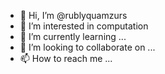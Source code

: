 - 👋 Hi, I’m @rublyquamzurs
- 👀 I’m interested in computation
- 🌱 I’m currently learning ...
- 💞️ I’m looking to collaborate on ...
- 📫 How to reach me ...

<!---
rublyquamzurs/rublyquamzurs is a ✨ special ✨ repository because its `README.md` (this file) appears on your GitHub profile.
You can click the Preview link to take a look at your changes.
--->
